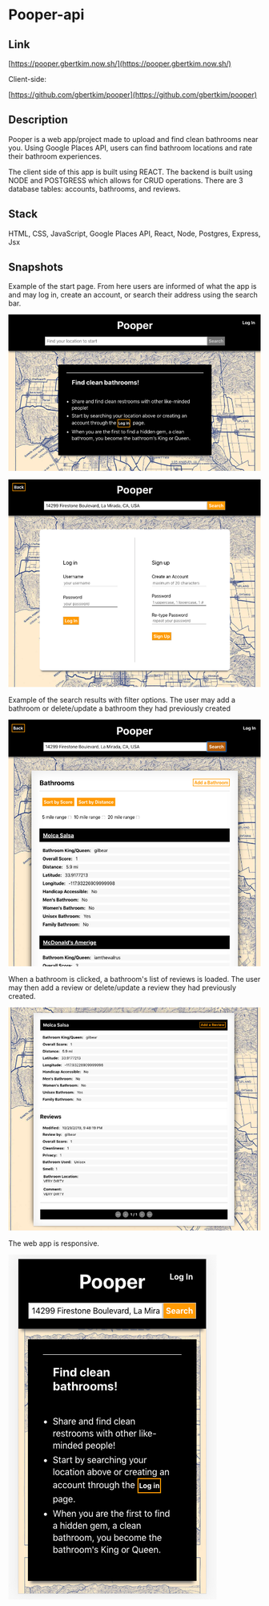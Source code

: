 # Pooper-api

## Link

[https://pooper.gbertkim.now.sh/](https://pooper.gbertkim.now.sh/)

Client-side: 

[https://github.com/gbertkim/pooper](https://github.com/gbertkim/pooper)


## Description

Pooper is a web app/project made to upload and find clean bathrooms near you. Using Google Places API, users can find bathroom locations and rate their bathroom experiences. 

The client side of this app is built using REACT. The backend is built using NODE and POSTGRESS which allows for CRUD operations. There are 3 database tables: accounts, bathrooms, and reviews. 

## Stack

HTML, CSS, JavaScript, Google Places API, React, Node, Postgres, Express, Jsx

## Snapshots

Example of the start page. From here users are informed of what the app is and may log in, create an account, or search their address using the search bar. 

![Full Site](sample/sample_1.png "Full width website")

![Account Page](sample/sample_2.png "Account log in page")

Example of the search results with filter options. The user may add a bathroom or delete/update a bathroom they had previously created

![Bathrooms List](sample/sample_3.png "Bathrooms List")

When a bathroom is clicked, a bathroom's list of reviews is loaded. The user may then add a review or delete/update a review they had previously created. 

![Reviews List](sample/sample_4.png "Reviews List")

The web app is responsive.

![Responsive](sample/sample_5.png "Responsive example")
